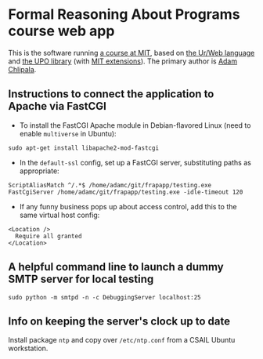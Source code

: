 # Formal Reasoning About Programs course web app

This is the software running [a course at MIT](https://frap.csail.mit.edu/), based on [the Ur/Web language](http://www.impredicative.com/ur/) and [the UPO library](http://upo.csail.mit.edu/) (with [MIT extensions](https://github.com/achlipala/upo_mit)).  The primary author is [Adam Chlipala](http://adam.chlipala.net/).


## Instructions to connect the application to Apache via FastCGI

* To install the FastCGI Apache module in Debian-flavored Linux (need to enable `multiverse` in Ubuntu):
```
sudo apt-get install libapache2-mod-fastcgi
```

* In the `default-ssl` config, set up a FastCGI server, substituting paths as appropriate:
```
ScriptAliasMatch ^/.*$ /home/adamc/git/frapapp/testing.exe
FastCgiServer /home/adamc/git/frapapp/testing.exe -idle-timeout 120
```

* If any funny business pops up about access control, add this to the same virtual host config:
```
<Location />
  Require all granted
</Location>
```

## A helpful command line to launch a dummy SMTP server for local testing

```
sudo python -m smtpd -n -c DebuggingServer localhost:25
```

## Info on keeping the server's clock up to date

Install package `ntp` and copy over `/etc/ntp.conf` from a CSAIL Ubuntu workstation.
